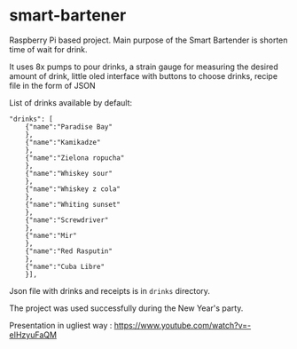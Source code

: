# smart-bartener

Raspberry Pi based project. Main purpose of the Smart Bartender is shorten time of wait for drink.

It uses 8x pumps to pour drinks,
a strain gauge for measuring the desired amount of drink,
little oled interface with buttons to choose drinks,
recipe file in the form of JSON

List of drinks available by default:

```
"drinks": [
	{"name":"Paradise Bay"
	},
	{"name":"Kamikadze"
	},
	{"name":"Zielona ropucha"
	},
	{"name":"Whiskey sour"
	},
	{"name":"Whiskey z cola"
	},
	{"name":"Whiting sunset"
	},
	{"name":"Screwdriver"
	},
	{"name":"Mir"
	},
	{"name":"Red Rasputin"
	},
	{"name":"Cuba Libre"
	}],
  ```
  
  Json file with drinks and receipts is in `drinks` directory.
  
  
The project was used successfully during the New Year's party.

Presentation in ugliest way : 
https://www.youtube.com/watch?v=-eIHzyuFaQM
